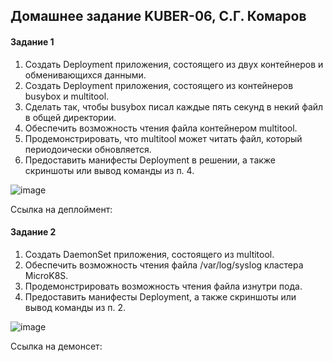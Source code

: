 ## Домашнее задание KUBER-06, С.Г. Комаров

#### Задание 1

1. Создать Deployment приложения, состоящего из двух контейнеров и обменивающихся данными.  
2. Создать Deployment приложения, состоящего из контейнеров busybox и multitool.  
3. Сделать так, чтобы busybox писал каждые пять секунд в некий файл в общей директории.  
4. Обеспечить возможность чтения файла контейнером multitool.  
5. Продемонстрировать, что multitool может читать файл, который периодоически обновляется.  
6. Предоставить манифесты Deployment в решении, а также скриншоты или вывод команды из п. 4.

![image](https://github.com/komaroff-ski/dev_ops_netology/assets/93157702/a52bd178-c0f0-499b-9653-4840e478f45f)

Ссылка на деплоймент: 




#### Задание 2

1. Создать DaemonSet приложения, состоящего из multitool.
2. Обеспечить возможность чтения файла /var/log/syslog кластера MicroK8S.
3. Продемонстрировать возможность чтения файла изнутри пода.
4. Предоставить манифесты Deployment, а также скриншоты или вывод команды из п. 2.

![image](https://github.com/komaroff-ski/dev_ops_netology/assets/93157702/89db64b8-b835-405b-8827-28037f6fd0ff)

Ссылка на демонсет: 
